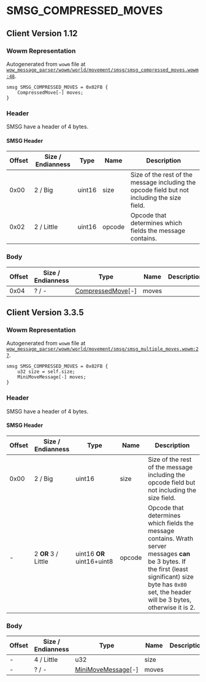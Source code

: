 # SMSG_COMPRESSED_MOVES

## Client Version 1.12

### Wowm Representation

Autogenerated from `wowm` file at [`wow_message_parser/wowm/world/movement/smsg/smsg_compressed_moves.wowm:48`](https://github.com/gtker/wow_messages/tree/main/wow_message_parser/wowm/world/movement/smsg/smsg_compressed_moves.wowm#L48).
```rust,ignore
smsg SMSG_COMPRESSED_MOVES = 0x02FB {
    CompressedMove[-] moves;
}
```
### Header

SMSG have a header of 4 bytes.

#### SMSG Header

| Offset | Size / Endianness | Type   | Name   | Description |
| ------ | ----------------- | ------ | ------ | ----------- |
| 0x00   | 2 / Big           | uint16 | size   | Size of the rest of the message including the opcode field but not including the size field.|
| 0x02   | 2 / Little        | uint16 | opcode | Opcode that determines which fields the message contains.|

### Body

| Offset | Size / Endianness | Type | Name | Description | Comment |
| ------ | ----------------- | ---- | ---- | ----------- | ------- |
| 0x04 | ? / - | [CompressedMove](compressedmove.md)[-] | moves |  |  |

## Client Version 3.3.5

### Wowm Representation

Autogenerated from `wowm` file at [`wow_message_parser/wowm/world/movement/smsg/smsg_multiple_moves.wowm:27`](https://github.com/gtker/wow_messages/tree/main/wow_message_parser/wowm/world/movement/smsg/smsg_multiple_moves.wowm#L27).
```rust,ignore
smsg SMSG_COMPRESSED_MOVES = 0x02FB {
    u32 size = self.size;
    MiniMoveMessage[-] moves;
}
```
### Header

SMSG have a header of 4 bytes.

#### SMSG Header

| Offset | Size / Endianness | Type   | Name   | Description |
| ------ | ----------------- | ------ | ------ | ----------- |
| 0x00   | 2 / Big           | uint16 | size   | Size of the rest of the message including the opcode field but not including the size field.|
| -      | 2 **OR** 3 / Little| uint16 **OR** uint16+uint8 | opcode | Opcode that determines which fields the message contains. Wrath server messages **can** be 3 bytes. If the first (least significant) size byte has `0x80` set, the header will be 3 bytes, otherwise it is 2. |

### Body

| Offset | Size / Endianness | Type | Name | Description | Comment |
| ------ | ----------------- | ---- | ---- | ----------- | ------- |
| - | 4 / Little | u32 | size |  |  |
| - | ? / - | [MiniMoveMessage](minimovemessage.md)[-] | moves |  |  |

